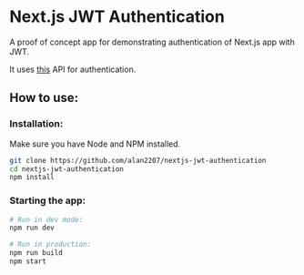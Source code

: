 
# Next.js JWT Authentication

A proof of concept app for demonstrating authentication of Next.js app with JWT. 

It uses [this](https://github.com/alan2207/express-server-jwt) API for authentication.

## How to use:

### Installation:

Make sure you have Node and NPM installed.

```bash
git clone https://github.com/alan2207/nextjs-jwt-authentication
cd nextjs-jwt-authentication
npm install
```

### Starting the app:
```bash
# Run in dev mode:
npm run dev

# Run in production:
npm run build
npm start
```
